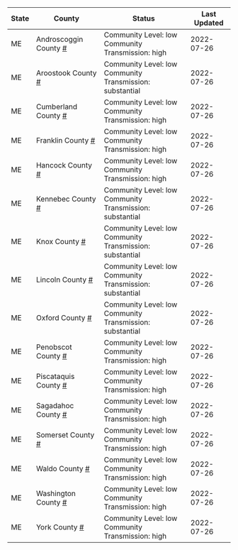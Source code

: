 State | County | Status | Last Updated
--- | --- | --- | --- 
ME | Androscoggin County <a href="#androscoggin_county">#</a> | <a name="androscoggin_county"></a>Community Level: low<br/>Community Transmission: high | 2022-07-26
ME | Aroostook County <a href="#aroostook_county">#</a> | <a name="aroostook_county"></a>Community Level: low<br/>Community Transmission: substantial | 2022-07-26
ME | Cumberland County <a href="#cumberland_county">#</a> | <a name="cumberland_county"></a>Community Level: low<br/>Community Transmission: high | 2022-07-26
ME | Franklin County <a href="#franklin_county">#</a> | <a name="franklin_county"></a>Community Level: low<br/>Community Transmission: high | 2022-07-26
ME | Hancock County <a href="#hancock_county">#</a> | <a name="hancock_county"></a>Community Level: low<br/>Community Transmission: high | 2022-07-26
ME | Kennebec County <a href="#kennebec_county">#</a> | <a name="kennebec_county"></a>Community Level: low<br/>Community Transmission: substantial | 2022-07-26
ME | Knox County <a href="#knox_county">#</a> | <a name="knox_county"></a>Community Level: low<br/>Community Transmission: substantial | 2022-07-26
ME | Lincoln County <a href="#lincoln_county">#</a> | <a name="lincoln_county"></a>Community Level: low<br/>Community Transmission: substantial | 2022-07-26
ME | Oxford County <a href="#oxford_county">#</a> | <a name="oxford_county"></a>Community Level: low<br/>Community Transmission: substantial | 2022-07-26
ME | Penobscot County <a href="#penobscot_county">#</a> | <a name="penobscot_county"></a>Community Level: low<br/>Community Transmission: high | 2022-07-26
ME | Piscataquis County <a href="#piscataquis_county">#</a> | <a name="piscataquis_county"></a>Community Level: low<br/>Community Transmission: high | 2022-07-26
ME | Sagadahoc County <a href="#sagadahoc_county">#</a> | <a name="sagadahoc_county"></a>Community Level: low<br/>Community Transmission: high | 2022-07-26
ME | Somerset County <a href="#somerset_county">#</a> | <a name="somerset_county"></a>Community Level: low<br/>Community Transmission: high | 2022-07-26
ME | Waldo County <a href="#waldo_county">#</a> | <a name="waldo_county"></a>Community Level: low<br/>Community Transmission: high | 2022-07-26
ME | Washington County <a href="#washington_county">#</a> | <a name="washington_county"></a>Community Level: low<br/>Community Transmission: high | 2022-07-26
ME | York County <a href="#york_county">#</a> | <a name="york_county"></a>Community Level: low<br/>Community Transmission: high | 2022-07-26
